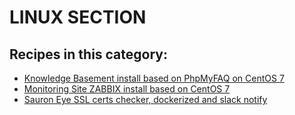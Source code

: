 # LINUX SECTION


## Recipes in this category:

- [Knowledge Basement install based on PhpMyFAQ on CentOS 7](https://github.com/linuxshark/KB-PhpMyFAQ-install)
- [Monitoring Site ZABBIX install based on CentOS 7](https://github.com/linuxshark/zabbix-autoinstall)
- [Sauron Eye SSL certs checker, dockerized and slack notify](https://github.com/linuxshark/sauron-eye)
